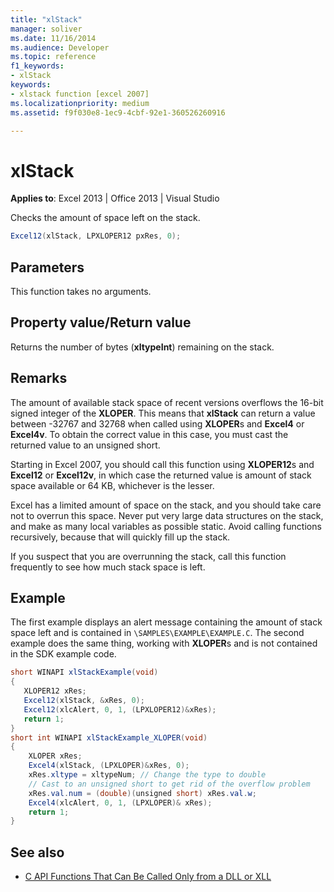 ```yaml
---
title: "xlStack"
manager: soliver
ms.date: 11/16/2014
ms.audience: Developer
ms.topic: reference
f1_keywords:
- xlStack
keywords:
- xlstack function [excel 2007]
ms.localizationpriority: medium
ms.assetid: f9f030e8-1ec9-4cbf-92e1-360526260916

---
```


# xlStack

**Applies to**: Excel 2013 | Office 2013 | Visual Studio 
  
Checks the amount of space left on the stack.
  
```cs
Excel12(xlStack, LPXLOPER12 pxRes, 0);
```

## Parameters

This function takes no arguments.
  
## Property value/Return value

Returns the number of bytes (**xltypeInt**) remaining on the stack.
  
## Remarks

The amount of available stack space of recent versions overflows the 16-bit signed integer of the **XLOPER**. This means that **xlStack** can return a value between -32767 and 32768 when called using **XLOPER**s and **Excel4** or **Excel4v**. To obtain the correct value in this case, you must cast the returned value to an unsigned short.
  
Starting in Excel 2007, you should call this function using **XLOPER12**s and **Excel12** or **Excel12v**, in which case the returned value is amount of stack space available or 64 KB, whichever is the lesser.
  
Excel has a limited amount of space on the stack, and you should take care not to overrun this space. Never put very large data structures on the stack, and make as many local variables as possible static. Avoid calling functions recursively, because that will quickly fill up the stack.
  
If you suspect that you are overrunning the stack, call this function frequently to see how much stack space is left.
  
## Example

The first example displays an alert message containing the amount of stack space left and is contained in `\SAMPLES\EXAMPLE\EXAMPLE.C`. The second example does the same thing, working with **XLOPER**s and is not contained in the SDK example code.
  
```cs
short WINAPI xlStackExample(void)
{
   XLOPER12 xRes;
   Excel12(xlStack, &xRes, 0);
   Excel12(xlcAlert, 0, 1, (LPXLOPER12)&xRes);
   return 1;
} 
short int WINAPI xlStackExample_XLOPER(void)
{
    XLOPER xRes;
    Excel4(xlStack, (LPXLOPER)&xRes, 0);
    xRes.xltype = xltypeNum; // Change the type to double
    // Cast to an unsigned short to get rid of the overflow problem
    xRes.val.num = (double)(unsigned short) xRes.val.w;
    Excel4(xlcAlert, 0, 1, (LPXLOPER)& xRes);
    return 1;
}
```

## See also

- [C API Functions That Can Be Called Only from a DLL or XLL](c-api-functions-that-can-be-called-only-from-a-dll-or-xll.md)
